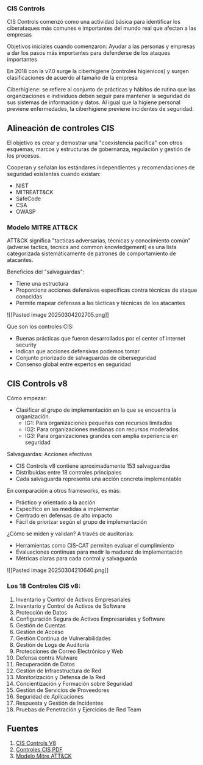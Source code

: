 ### CIS Controls

CIS Controls comenzó como una actividad básica para identificar los ciberataques más comunes e importantes del mundo real que afectan a las empresas

Objetivos iniciales cuando comenzaron: Ayudar a las personas y empresas a dar los pasos más importantes para defenderse de los ataques importantes

En 2018 con la v7.0 surge la ciberhigiene (controles higienicos) y surgen clasificaciones de acuerdo al tamaño de la empresa

Ciberhigiene: se refiere al conjunto de prácticas y hábitos de rutina que las organizaciones e individuos deben seguir para mantener la seguridad de sus sistemas de información y datos. Al igual que la higiene personal previene enfermedades, la ciberhigiene previene incidentes de seguridad.
## Alineación de controles CIS
El objetivo es crear y demostrar una "coexistencia pacífica" con otros esquemas, marcos y estructuras de gobernanza, regulación y gestión de los procesos.

Cooperan y señalan los estándares independientes y recomendaciones de seguridad existentes cuando existan:
- NIST
- MITREATT&CK
- SafeCode
- CSA
- OWASP
### Modelo MITRE ATT&CK
ATT&CK significa "tacticas adversarias, técnicas y conocimiento común" (adverse tactics, tecnics and common knowledgement) es una lista categorizada sistemáticamente de patrones de comportamiento de atacantes.

Beneficios del "salvaguardas":
- Tiene una estructura 
- Proporciona acciones defensivas específicas contra técnicas de ataque conocidas
- Permite mapear defensas a las tácticas y técnicas de los atacantes

![[Pasted image 20250304202705.png]]

Que son los controles CIS:
- Buenas prácticas que fueron desarrollados por el center of internet security
- Indican que acciones defensivas podemos tomar
- Conjunto priorizado de salvaguardas de ciberseguridad
- Consenso global entre expertos en seguridad

## CIS Controls v8

Cómo empezar:
- Clasificar el grupo de implementación en la que se encuentra la organización.
	- IG1: Para organizaciones pequeñas con recursos limitados
	- IG2: Para organizaciones medianas con recursos moderados
	- IG3: Para organizaciones grandes con amplia experiencia en seguridad

Salvaguardas: Acciones efectivas
- CIS Controls v8 contiene aproximadamente 153 salvaguardas
- Distribuidas entre 18 controles principales
- Cada salvaguarda representa una acción concreta implementable

En comparación a otros frameworks, es más:
- Práctico y orientado a la acción
- Específico en las medidas a implementar
- Centrado en defensas de alto impacto
- Fácil de priorizar según el grupo de implementación

¿Cómo se miden y validan? 
A través de auditorías:
- Herramientas como CIS-CAT permiten evaluar el cumplimiento
- Evaluaciones continuas para medir la madurez de implementación
- Métricas claras para cada control y salvaguarda

![[Pasted image 20250304210640.png]]

### Los 18 Controles CIS v8:

1. Inventario y Control de Activos Empresariales
2. Inventario y Control de Activos de Software
3. Protección de Datos
4. Configuración Segura de Activos Empresariales y Software
5. Gestión de Cuentas
6. Gestión de Acceso
7. Gestión Continua de Vulnerabilidades
8. Gestión de Logs de Auditoría
9. Protecciones de Correo Electrónico y Web
10. Defensa contra Malware
11. Recuperación de Datos
12. Gestión de Infraestructura de Red
13. Monitorización y Defensa de la Red
14. Concientización y Formación sobre Seguridad
15. Gestión de Servicios de Proveedores
16. Seguridad de Aplicaciones
17. Respuesta y Gestión de Incidentes
18. Pruebas de Penetración y Ejercicios de Red Team

## Fuentes
1. [CIS Controls V8](https://www-cisecurity-org.translate.goog/controls/v8?_x_tr_sl=en&_x_tr_tl=es&_x_tr_hl=es&_x_tr_pto=tc)
2. [Controles CIS PDF](https://diplomadociberseguridad.com/wp-content/uploads/2024/06/CIS-Controls-v8-Espanol-2.pdf)
3. [Modelo Mitre ATT&CK](https://www.ibm.com/es-es/topics/mitre-attack)